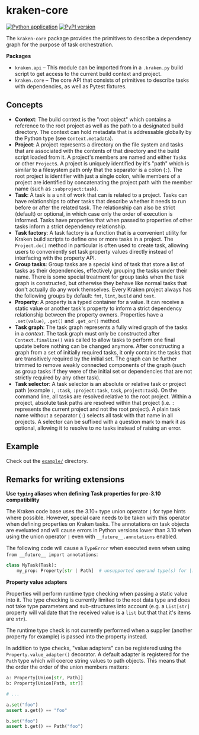 # kraken-core

[![Python application](https://github.com/kraken-build/kraken-core/actions/workflows/python-package.yml/badge.svg)](https://github.com/kraken-build/kraken-core/actions/workflows/python-package.yml)
[![PyPI version](https://badge.fury.io/py/kraken-core.svg)](https://badge.fury.io/py/kraken-core)

The `kraken-core` package provides the primitives to describe a dependency graph for the purpose of task
orchestration.

__Packages__

* `kraken.api` &ndash; This module can be imported from in a `.kraken.py` build script to get access to the current
    build context and project.
* `kraken.core` &ndash; The core API that consists of primitives to describe tasks with dependencies, as well as
    Pytest fixtures.

## Concepts

* __Context__: The build context is the "root object" which contains a reference to the root project as well as
the path to a designated build directory. The context can hold metadata that is addressable globally by the Python
type (see `Context.metadata`).
* __Project__: A project represents a directory on the file system and tasks that are associated with the contents of
that directory and the build script loaded from it. A project's members are named and either `Task`s or other
`Project`s. A project is uniquely identified by it's "path" which is similar to a filesystem path only that the
separator is a colon (`:`). The root project is identifier with just a single colon, while members of a project are
identified by concatenating the project path with the member name (such as `:subproject:task`).
* __Task__: A task is a unit of work that can is related to a project. Tasks can have relationships to other tasks
that describe whether it needs to run before or after the related task. The relationship can also be strict (default)
or optional, in which case only the order of execution is informed. Tasks have properties that when passed to
properties of other tasks inform a strict dependency relationship.
* __Task factory__: A task factory is a function that is a convenient utility for Kraken build scripts to define one
or more tasks in a project. The `Project.do()` method in particular is often used to create task, allowing users to
conveniently set task property values directly instead of interfacing with the property API.
* __Group tasks__: Group tasks are a special kind of task that store a list of tasks as their dependencies, effectively
grouping the tasks under their name. There is some special treatment for group tasks when the task graph is constructed,
but otherwise they behave like normal tasks that don't actually do any work themselves. Every Kraken project always
has the following groups by default: `fmt`, `lint`, `build` and `test`.
* __Property__: A property is a typed container for a value. It can receive a static value or another task's property
to inform a strict dependency relationship between the property owners. Properties have a `.set(value)`, `.get()` and
`.get_or()` method.
* __Task graph__: The task graph represents a fully wired graph of the tasks in a *context*. The task graph must only
be constructed after `Context.finalize()` was called to allow tasks to perform one final update before nothing can be
changed anymore. After constructing a graph from a set of initially required tasks, it only contains the tasks that are
transitively required by the initial set. The graph can be further trimmed to remove weakly connected components of the
graph (such as group tasks if they were of the initial set or dependencies that are not strictly required by any other
task).
* __Task selector__: A task selector is an absolute or relative task or project path (example `:`, `:task`,
`:project:task`, `task`, `project:task`). On the command line, all tasks are resolved relative to the root project.
Within a project, absolute task paths are resolved within that project (i.e. `:` represents the current project and
not the root project). A plain task name without a separator (`:`) selects all task with that name in all projects.
A selector can be suffixed with a question mark to mark it as optional, allowing it to resolve to no tasks instead of
raising an error.

## Example

Check out the [`example/`](./example/) directory.

## Remarks for writing extensions

__Use `typing` aliases when defining Task properties for pre-3.10 compatibility__

The Kraken code base uses the 3.10+ type union operator `|` for type hints where possible. However, special care needs
to be taken with this operator when defining properties on Kraken tasks. The annotations on task objects are eveluated
and will cause errors in Python versions lower than 3.10 when using the union operator `|` even with
`__future__.annotations` enabled.

The following code will cause a `TypeError` when executed even when using `from __future__ import annotations`:

```py
class MyTask(Task):
    my_prop: Property[str | Path]  # unsupported operand type(s) for |: 'type' and 'type'
```

__Property value adapters__

Properties will perform runtime type checking when passing a static value into it. The type checking is currently
limited to the root data type and does not take type parameters and sub-structures into account (e.g. a `List[str]`
property will validate that the received value is a `list` but that that it's items are `str`).

The runtime type check is not currently performed when a supplier (another property for example) is passed into 
the property instead.

In addition to type checks, "value adapters" can be registered using the `Property.value_adapter()` decorator. A
default adapter is registered for the `Path` type which will coerce string values to path objects. This means that
the order the order of the union members matters:

```py
a: Property[Union[str, Path]]
b: Property[Union[Path, str]]

# ...

a.set("foo")
assert a.get() == "foo"

b.set("foo")
assert b.get() == Path("foo")
```
